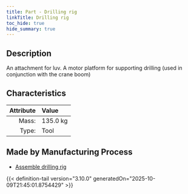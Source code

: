 ```yaml
---
title: Part - Drilling rig
linkTitle: Drilling rig
toc_hide: true
hide_summary: true
---
```

<!-- This is generated by the MarsSim HelpGenertor, do not edit. -->

## Description
&#10;&#9;&#9;&#9;An attachment for luv. A motor platform for supporting drilling (used in conjunction with the crane boom)&#10;&#9;&#9;

## Characteristics

| Attribute      | Value |
|--------:|:------|
|Mass:|135.0 kg|
|Type:|Tool|

## Made by Manufacturing Process

- [Assemble drilling rig](/docs/definitions/process/assemble-drilling-rig)




{{< definition-tail version="3.10.0" generatedOn="2025-10-09T21:45:01.8754429" >}}



